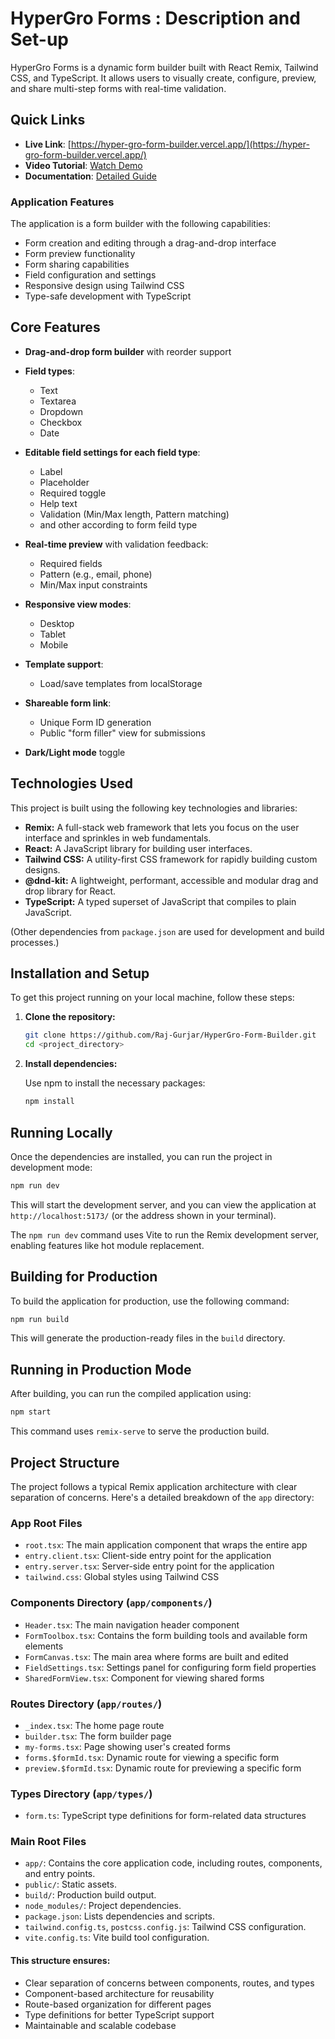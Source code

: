 # HyperGro Forms : Description and Set-up

HyperGro Forms is a dynamic form builder built with React Remix, Tailwind CSS, and TypeScript. It allows users to visually create, configure, preview, and share multi-step forms with real-time validation.

## Quick Links

-  **Live Link**: [https://hyper-gro-form-builder.vercel.app/](https://hyper-gro-form-builder.vercel.app/)
-  **Video Tutorial**: [Watch Demo](https://www.youtube.com/watch?v=your-video-id)
-  **Documentation**: [Detailed Guide](https://github.com/Raj-Gurjar/HyperGro-Form-Builder/blob/88aac45a46d6d9b606547fdfd401b5f97a681ef8/README.md)

### Application Features

The application is a form builder with the following capabilities:

- Form creation and editing through a drag-and-drop interface
- Form preview functionality
- Form sharing capabilities
- Field configuration and settings
- Responsive design using Tailwind CSS
- Type-safe development with TypeScript

## Core Features

- **Drag-and-drop form builder** with reorder support
- **Field types**:
  - Text
  - Textarea
  - Dropdown
  - Checkbox
  - Date
- **Editable field settings for each field type**:

  - Label
  - Placeholder
  - Required toggle
  - Help text
  - Validation (Min/Max length, Pattern matching)
  - and other according to form feild type

- **Real-time preview** with validation feedback:
  - Required fields
  - Pattern (e.g., email, phone)
  - Min/Max input constraints
- **Responsive view modes**:
  - Desktop
  - Tablet
  - Mobile
- **Template support**:
  - Load/save templates from localStorage
- **Shareable form link**:
  - Unique Form ID generation
  - Public "form filler" view for submissions
- **Dark/Light mode** toggle

## Technologies Used

This project is built using the following key technologies and libraries:

- **Remix:** A full-stack web framework that lets you focus on the user interface and sprinkles in web fundamentals.
- **React:** A JavaScript library for building user interfaces.
- **Tailwind CSS:** A utility-first CSS framework for rapidly building custom designs.
- **@dnd-kit:** A lightweight, performant, accessible and modular drag and drop library for React.
- **TypeScript:** A typed superset of JavaScript that compiles to plain JavaScript.

(Other dependencies from `package.json` are used for development and build processes.)

## Installation and Setup

To get this project running on your local machine, follow these steps:

1.  **Clone the repository:**

    ```bash
    git clone https://github.com/Raj-Gurjar/HyperGro-Form-Builder.git
    cd <project_directory>
    ```

2.  **Install dependencies:**

    Use npm to install the necessary packages:

    ```bash
    npm install
    ```

## Running Locally

Once the dependencies are installed, you can run the project in development mode:

```bash
npm run dev
```

This will start the development server, and you can view the application at `http://localhost:5173/` (or the address shown in your terminal).

The `npm run dev` command uses Vite to run the Remix development server, enabling features like hot module replacement.

## Building for Production

To build the application for production, use the following command:

```bash
npm run build
```

This will generate the production-ready files in the `build` directory.

## Running in Production Mode

After building, you can run the compiled application using:

```bash
npm start
```

This command uses `remix-serve` to serve the production build.

## Project Structure

The project follows a typical Remix application architecture with clear separation of concerns. Here's a detailed breakdown of the `app` directory:

### App Root Files

- `root.tsx`: The main application component that wraps the entire app
- `entry.client.tsx`: Client-side entry point for the application
- `entry.server.tsx`: Server-side entry point for the application
- `tailwind.css`: Global styles using Tailwind CSS

### Components Directory (`app/components/`)

- `Header.tsx`: The main navigation header component
- `FormToolbox.tsx`: Contains the form building tools and available form elements
- `FormCanvas.tsx`: The main area where forms are built and edited
- `FieldSettings.tsx`: Settings panel for configuring form field properties
- `SharedFormView.tsx`: Component for viewing shared forms

### Routes Directory (`app/routes/`)

- `_index.tsx`: The home page route
- `builder.tsx`: The form builder page
- `my-forms.tsx`: Page showing user's created forms
- `forms.$formId.tsx`: Dynamic route for viewing a specific form
- `preview.$formId.tsx`: Dynamic route for previewing a specific form

### Types Directory (`app/types/`)

- `form.ts`: TypeScript type definitions for form-related data structures

### Main Root Files

- `app/`: Contains the core application code, including routes, components, and entry points.
- `public/`: Static assets.
- `build/`: Production build output.
- `node_modules/`: Project dependencies.
- `package.json`: Lists dependencies and scripts.
- `tailwind.config.ts`, `postcss.config.js`: Tailwind CSS configuration.
- `vite.config.ts`: Vite build tool configuration.

#### This structure ensures:

- Clear separation of concerns between components, routes, and types
- Component-based architecture for reusability
- Route-based organization for different pages
- Type definitions for better TypeScript support
- Maintainable and scalable codebase
